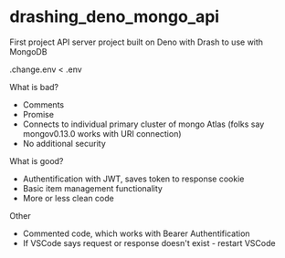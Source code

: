 # drashing_deno_mongo_api
First project API server project built on Deno with Drash to use with MongoDB

.change.env < .env

What is bad?
 - Comments
 - Promise<any>
 - Connects to individual primary cluster of mongo Atlas (folks say mongov0.13.0 works with URI connection)
 - No additional security

What is good?
 - Authentification with JWT, saves token to response cookie
 - Basic item management functionality
 - More or less clean code

Other
  - Commented code, which works with Bearer Authentification
  - If VSCode says request or response doesn't exist - restart VSCode
